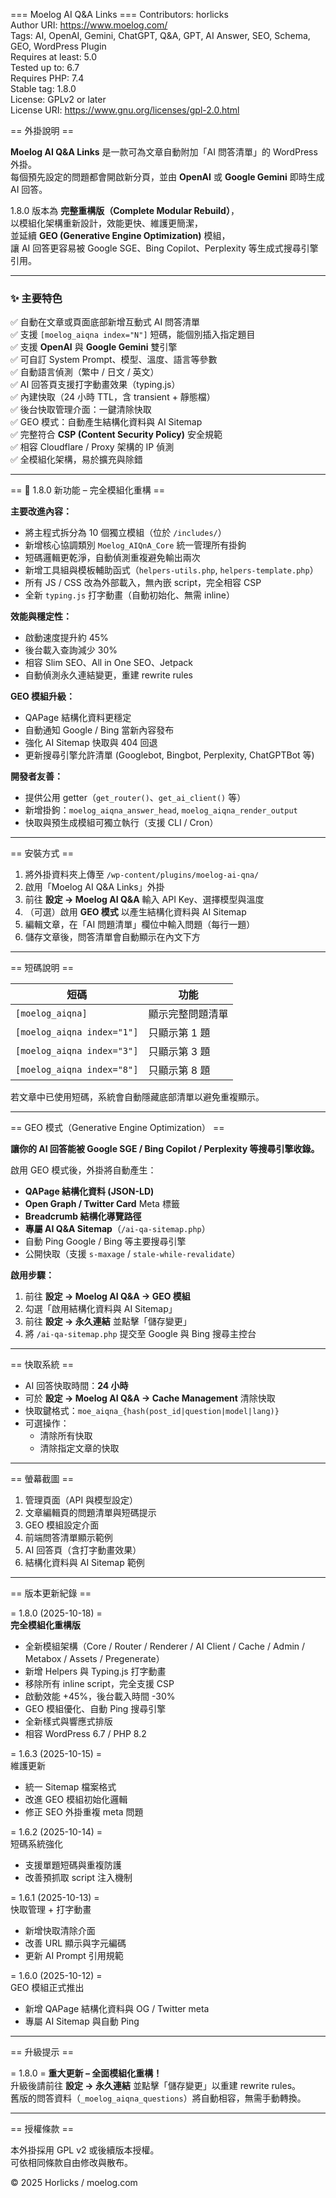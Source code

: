=== Moelog AI Q&A Links ===
Contributors: horlicks  
Author URI: https://www.moelog.com/  
Tags: AI, OpenAI, Gemini, ChatGPT, Q&A, GPT, AI Answer, SEO, Schema, GEO, WordPress Plugin  
Requires at least: 5.0  
Tested up to: 6.7  
Requires PHP: 7.4  
Stable tag: 1.8.0  
License: GPLv2 or later  
License URI: https://www.gnu.org/licenses/gpl-2.0.html  

== 外掛說明 ==

**Moelog AI Q&A Links** 是一款可為文章自動附加「AI 問答清單」的 WordPress 外掛。  
每個預先設定的問題都會開啟新分頁，並由 **OpenAI** 或 **Google Gemini** 即時生成 AI 回答。  

1.8.0 版本為 **完整重構版（Complete Modular Rebuild）**，  
以模組化架構重新設計，效能更快、維護更簡潔，  
並延續 **GEO (Generative Engine Optimization)** 模組，  
讓 AI 回答更容易被 Google SGE、Bing Copilot、Perplexity 等生成式搜尋引擎引用。

---

### ✨ 主要特色

✅ 自動在文章或頁面底部新增互動式 AI 問答清單  
✅ 支援 `[moelog_aiqna index="N"]` 短碼，能個別插入指定題目  
✅ 支援 **OpenAI** 與 **Google Gemini** 雙引擎  
✅ 可自訂 System Prompt、模型、溫度、語言等參數  
✅ 自動語言偵測（繁中 / 日文 / 英文）  
✅ AI 回答頁支援打字動畫效果（typing.js）  
✅ 內建快取（24 小時 TTL，含 transient + 靜態檔）  
✅ 後台快取管理介面：一鍵清除快取  
✅ GEO 模式：自動產生結構化資料與 AI Sitemap  
✅ 完整符合 **CSP (Content Security Policy)** 安全規範  
✅ 相容 Cloudflare / Proxy 架構的 IP 偵測  
✅ 全模組化架構，易於擴充與除錯  

---

== 🚀 1.8.0 新功能 – 完全模組化重構 ==

**主要改進內容：**
- 將主程式拆分為 10 個獨立模組（位於 `/includes/`）  
- 新增核心協調類別 `Moelog_AIQnA_Core` 統一管理所有掛鉤  
- 短碼邏輯更乾淨，自動偵測重複避免輸出兩次  
- 新增工具組與模板輔助函式（`helpers-utils.php`, `helpers-template.php`）  
- 所有 JS / CSS 改為外部載入，無內嵌 script，完全相容 CSP  
- 全新 `typing.js` 打字動畫（自動初始化、無需 inline）  

**效能與穩定性：**
- 啟動速度提升約 45%  
- 後台載入查詢減少 30%  
- 相容 Slim SEO、All in One SEO、Jetpack  
- 自動偵測永久連結變更，重建 rewrite rules  

**GEO 模組升級：**
- QAPage 結構化資料更穩定  
- 自動通知 Google / Bing 當新內容發布  
- 強化 AI Sitemap 快取與 404 回退  
- 更新搜尋引擎允許清單 (Googlebot, Bingbot, Perplexity, ChatGPTBot 等)  

**開發者友善：**
- 提供公用 getter（`get_router()`、`get_ai_client()` 等）  
- 新增掛鉤：`moelog_aiqna_answer_head`, `moelog_aiqna_render_output`  
- 快取與預生成模組可獨立執行（支援 CLI / Cron）  

---

== 安裝方式 ==

1. 將外掛資料夾上傳至 `/wp-content/plugins/moelog-ai-qna/`  
2. 啟用「Moelog AI Q&A Links」外掛  
3. 前往 **設定 → Moelog AI Q&A** 輸入 API Key、選擇模型與溫度  
4. （可選）啟用 **GEO 模式** 以產生結構化資料與 AI Sitemap  
5. 編輯文章，在「AI 問題清單」欄位中輸入問題（每行一題）  
6. 儲存文章後，問答清單會自動顯示在內文下方  

---

== 短碼說明 ==

| 短碼 | 功能 |
|------|------|
| `[moelog_aiqna]` | 顯示完整問題清單 |
| `[moelog_aiqna index="1"]` | 只顯示第 1 題 |
| `[moelog_aiqna index="3"]` | 只顯示第 3 題 |
| `[moelog_aiqna index="8"]` | 只顯示第 8 題 |

若文章中已使用短碼，系統會自動隱藏底部清單以避免重複顯示。

---

== GEO 模式（Generative Engine Optimization） ==

**讓你的 AI 回答能被 Google SGE / Bing Copilot / Perplexity 等搜尋引擎收錄。**

啟用 GEO 模式後，外掛將自動產生：
- **QAPage 結構化資料 (JSON-LD)**  
- **Open Graph / Twitter Card** Meta 標籤  
- **Breadcrumb 結構化導覽路徑**  
- **專屬 AI Q&A Sitemap**（`/ai-qa-sitemap.php`）  
- 自動 Ping Google / Bing 等主要搜尋引擎  
- 公開快取（支援 `s-maxage` / `stale-while-revalidate`）  

**啟用步驟：**
1. 前往 **設定 → Moelog AI Q&A → GEO 模組**  
2. 勾選「啟用結構化資料與 AI Sitemap」  
3. 前往 **設定 → 永久連結** 並點擊「儲存變更」  
4. 將 `/ai-qa-sitemap.php` 提交至 Google 與 Bing 搜尋主控台  

---

== 快取系統 ==

- AI 回答快取時間：**24 小時**  
- 可於 **設定 → Moelog AI Q&A → Cache Management** 清除快取  
- 快取鍵格式：`moe_aiqna_{hash(post_id|question|model|lang)}`  
- 可選操作：  
  - 清除所有快取  
  - 清除指定文章的快取  

---

== 螢幕截圖 ==

1. 管理頁面（API 與模型設定）  
2. 文章編輯頁的問題清單與短碼提示  
3. GEO 模組設定介面  
4. 前端問答清單顯示範例  
5. AI 回答頁（含打字動畫效果）  
6. 結構化資料與 AI Sitemap 範例  

---

== 版本更新紀錄 ==

= 1.8.0 (2025-10-18) =  
**完全模組化重構版**

- 全新模組架構（Core / Router / Renderer / AI Client / Cache / Admin / Metabox / Assets / Pregenerate）  
- 新增 Helpers 與 Typing.js 打字動畫  
- 移除所有 inline script，完全支援 CSP  
- 啟動效能 +45%，後台載入時間 -30%  
- GEO 模組優化、自動 Ping 搜尋引擎  
- 全新樣式與響應式排版  
- 相容 WordPress 6.7 / PHP 8.2  

= 1.6.3 (2025-10-15) =  
維護更新  
- 統一 Sitemap 檔案格式  
- 改進 GEO 模組初始化邏輯  
- 修正 SEO 外掛重複 meta 問題  

= 1.6.2 (2025-10-14) =  
短碼系統強化  
- 支援單題短碼與重複防護  
- 改善預抓取 script 注入機制  

= 1.6.1 (2025-10-13) =  
快取管理 + 打字動畫  
- 新增快取清除介面  
- 改善 URL 顯示與字元編碼  
- 更新 AI Prompt 引用規範  

= 1.6.0 (2025-10-12) =  
GEO 模組正式推出  
- 新增 QAPage 結構化資料與 OG / Twitter meta  
- 專屬 AI Sitemap 與自動 Ping  

---

== 升級提示 ==

= 1.8.0 =
**重大更新 – 全面模組化重構！**  
升級後請前往 **設定 → 永久連結** 並點擊「儲存變更」以重建 rewrite rules。  
舊版的問答資料（`_moelog_aiqna_questions`）將自動相容，無需手動轉換。

---

== 授權條款 ==

本外掛採用 GPL v2 或後續版本授權。  
可依相同條款自由修改與散布。  

© 2025 Horlicks / moelog.com
